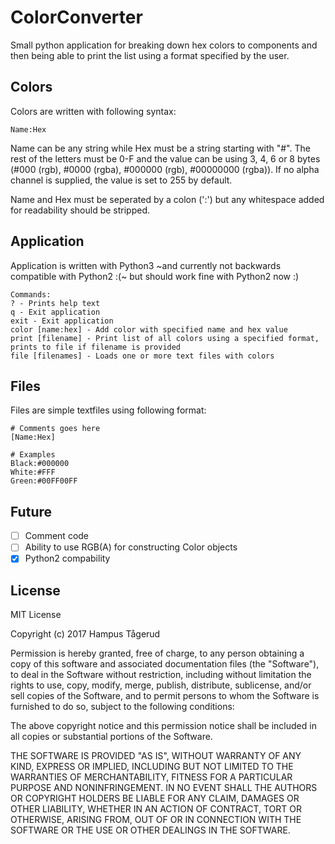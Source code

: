 # ColorConverter
Small python application for breaking down hex colors to components and then being able to print the list using a format specified by the user.

## Colors
Colors are written with following syntax: 

```
Name:Hex
```

Name can be any string while Hex must be a string starting with "#". The rest of the letters must be 0-F and the value can be using 3, 4, 6 or 8 bytes (#000 (rgb), #0000 (rgba), #000000 (rgb), #00000000 (rgba)). If no alpha channel is supplied, the value is set to 255 by default.

Name and Hex must be seperated by a colon (':') but any whitespace added for readability should be stripped.

## Application
Application is written with Python3 ~and currently not backwards compatible with Python2 :(~ but should work fine with Python2 now :)

```
Commands:
? - Prints help text
q - Exit application
exit - Exit application
color [name:hex] - Add color with specified name and hex value
print [filename] - Print list of all colors using a specified format, prints to file if filename is provided
file [filenames] - Loads one or more text files with colors
```

## Files
Files are simple textfiles using following format:
```
# Comments goes here
[Name:Hex]

# Examples
Black:#000000
White:#FFF
Green:#00FF00FF
```

## Future
- [ ] Comment code
- [ ] Ability to use RGB(A) for constructing Color objects
- [x] Python2 compability

## License

MIT License

Copyright (c) 2017 Hampus Tågerud

Permission is hereby granted, free of charge, to any person obtaining a copy
of this software and associated documentation files (the "Software"), to deal
in the Software without restriction, including without limitation the rights
to use, copy, modify, merge, publish, distribute, sublicense, and/or sell
copies of the Software, and to permit persons to whom the Software is
furnished to do so, subject to the following conditions:

The above copyright notice and this permission notice shall be included in all
copies or substantial portions of the Software.

THE SOFTWARE IS PROVIDED "AS IS", WITHOUT WARRANTY OF ANY KIND, EXPRESS OR
IMPLIED, INCLUDING BUT NOT LIMITED TO THE WARRANTIES OF MERCHANTABILITY,
FITNESS FOR A PARTICULAR PURPOSE AND NONINFRINGEMENT. IN NO EVENT SHALL THE
AUTHORS OR COPYRIGHT HOLDERS BE LIABLE FOR ANY CLAIM, DAMAGES OR OTHER
LIABILITY, WHETHER IN AN ACTION OF CONTRACT, TORT OR OTHERWISE, ARISING FROM,
OUT OF OR IN CONNECTION WITH THE SOFTWARE OR THE USE OR OTHER DEALINGS IN THE
SOFTWARE.
